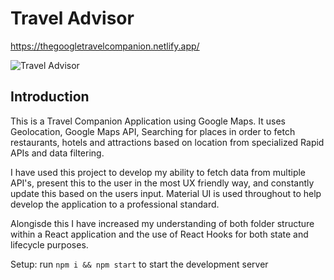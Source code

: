 # Travel Advisor

https://thegoogletravelcompanion.netlify.app/

![Travel Advisor](https://i.ibb.co/qph2cZn/image.pngg)

## Introduction
This is a Travel Companion Application using Google Maps. It uses Geolocation, Google Maps API, Searching for places in order to fetch restaurants, hotels and attractions based on location from specialized Rapid APIs and data filtering.

I have used this project to develop my ability to fetch data from multiple API's, present this to the user in the most UX friendly way, and constantly update this based on the users input. Material UI is used throughout to help develop the application to a professional standard. 

Alongisde this I have increased my understanding of both folder structure within a React application and the use of React Hooks for both state and lifecycle purposes. 


Setup: run ```npm i && npm start``` to start the development server
